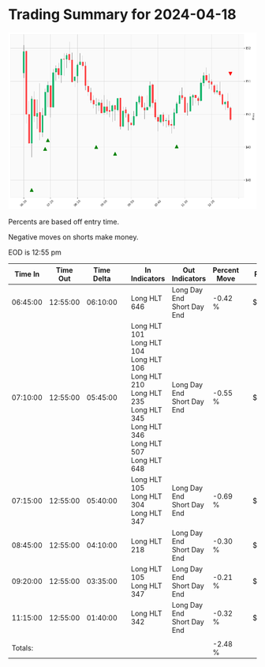 
# Trading Summary for 2024-04-18

![Plot](2024-04-18_graph.png)

Percents are based off entry time.

Negative moves on shorts make money.

EOD is 12:55 pm

| Time In | Time Out | Time Delta |    | In Indicators | Out Indicators | Percent Move |    | Price In | Price Out | Dollar Move |
| ------- | -------- | ---------- | -- | ------------- | -------------- | ------------ | -- | -------- | --------- | ----------- |
| 06:45:00 | 12:55:00 | 06:10:00 | | Long HLT 646 | Long Day End<br>Short Day End | -0.42 % | | $150.47 | $149.84 | $-0.63 |
| 07:10:00 | 12:55:00 | 05:45:00 | | Long HLT 101<br>Long HLT 104<br>Long HLT 106<br>Long HLT 210<br>Long HLT 235<br>Long HLT 345<br>Long HLT 346<br>Long HLT 507<br>Long HLT 648 | Long Day End<br>Short Day End | -0.55 % | | $150.67 | $149.84 | $-0.83 |
| 07:15:00 | 12:55:00 | 05:40:00 | | Long HLT 105<br>Long HLT 304<br>Long HLT 347 | Long Day End<br>Short Day End | -0.69 % | | $150.88 | $149.84 | $-1.04 |
| 08:45:00 | 12:55:00 | 04:10:00 | | Long HLT 218 | Long Day End<br>Short Day End | -0.30 % | | $150.29 | $149.84 | $-0.45 |
| 09:20:00 | 12:55:00 | 03:35:00 | | Long HLT 105<br>Long HLT 347 | Long Day End<br>Short Day End | -0.21 % | | $150.15 | $149.84 | $-0.31 |
| 11:15:00 | 12:55:00 | 01:40:00 | | Long HLT 342 | Long Day End<br>Short Day End | -0.32 % | | $150.32 | $149.84 | $-0.48 |
|  |  |  |  |  |  |  | |  |  |  |
| Totals: |  |  |  |  |  | -2.48 % | |  |  | $-3.74 |
